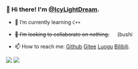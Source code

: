 ### 👋 Hi there! I'm [@IcyLightDream](https://github.com/IcyLightDream).

<!--
**IcyLightDream/IcyLightDream** is a ✨ _special_ ✨ repository because its `README.md` (this file) appears on your GitHub profile.-->

- 🌱 I’m currently learning `C++`
 
- ~~👯 I’m looking to collaborate on nothing.~~ 　 (bushi

- 📫 How to reach me: [Github](https://github.com/IcyLightDream) [Gitee](https://gitee.com/Icy_Light_Dream) [Luogu](https://www.luogu.com.cn/user/243534) [Bilibili](https://space.bilibili.com/390255859).



<img src="https://github-readme-stats.vercel.app/api?username=IcyLightDream&show_icons=true&count_private=true&icon_color=eed0d2&text_color=24292e&bg_color=ffffff&title_color=eed0d2&hide_title=true" />
<img src="https://github-readme-stats.vercel.app/api/top-langs/?username=IcyLightDream&layout=compact&icon_color=eed0d2&text_color=24292e&bg_color=ffffff&title_color=eed0d2&hide_title=false" />